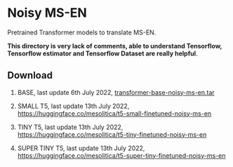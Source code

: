 # Noisy MS-EN

Pretrained Transformer models to translate MS-EN.

**This directory is very lack of comments, able to understand Tensorflow, Tensorflow estimator and Tensorflow Dataset are really helpful**.

## Download

1. BASE, last update 6th July 2022, [transformer-base-noisy-ms-en.tar](https://huggingface.co/huseinzol05/pretrained-translation/blob/main/transformer-base-noisy-ms-en.tar)

2. SMALL T5, last update 13th July 2022, https://huggingface.co/mesolitica/t5-small-finetuned-noisy-ms-en

3. TINY T5, last update 13th July 2022, https://huggingface.co/mesolitica/t5-tiny-finetuned-noisy-ms-en

4. SUPER TINY T5, last update 13th July 2022, https://huggingface.co/mesolitica/t5-super-tiny-finetuned-noisy-ms-en
